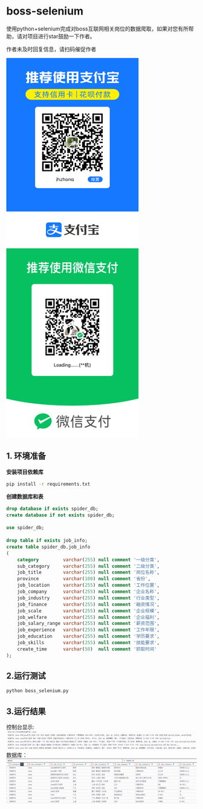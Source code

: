 # boss-selenium
使用python+selenium完成对boss互联网相关岗位的数据爬取，如果对您有所帮助，请对项目进行star鼓励一下作者。

作者未及时回复信息，请扫码催促作者

<img src="img_2.png" alt="img_2.png" style="width:350px; height:500px" /><img src="img_3.png" alt="img_3.png" style="width:350px;height:500px" />

## 1. 环境准备
**安装项目依赖库**
```cmd
pip install -r requirements.txt
```
**创建数据库和表**
```sql
drop database if exists spider_db;
create database if not exists spider_db;
       
use spider_db;

drop table if exists job_info;
create table spider_db.job_info
(
    category         varchar(255) null comment '一级分类',
    sub_category     varchar(255) null comment '二级分类',
    job_title        varchar(255) null comment '岗位名称',
    province         varchar(100) null comment '省份',
    job_location     varchar(255) null comment '工作位置',
    job_company      varchar(255) null comment '企业名称',
    job_industry     varchar(255) null comment '行业类型',
    job_finance      varchar(255) null comment '融资情况',
    job_scale        varchar(255) null comment '企业规模',
    job_welfare      varchar(255) null comment '企业福利',
    job_salary_range varchar(255) null comment '薪资范围',
    job_experience   varchar(255) null comment '工作年限',
    job_education    varchar(255) null comment '学历要求',
    job_skills       varchar(255) null comment '技能要求',
    create_time      varchar(50)  null comment '抓取时间'
);
```



## 2.运行测试
```cmd
python boss_selenium.py
```

## 3.运行结果
控制台显示:
![img.png](img.png)
数据库：
![img_1.png](img_1.png)
